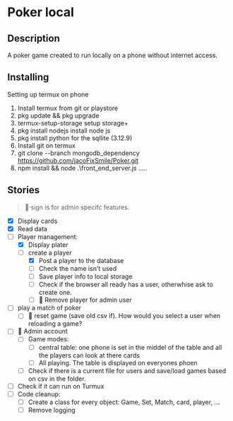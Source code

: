 # Poker local
## Description
A poker game created to run locally on a phone without internet access. 
## Installing
Setting up termux on phone
1. Install termux from git or playstore
2. pkg update && pkg upgrade
3. termux-setup-storage setup storage+
4. pkg install nodejs install node js
5. pkg install python for the sqllite (3.12.9)
6. Install git on termux
7. git clone --branch mongodb_dependency https://github.com/jacoFixSmile/Poker.git
8. npm install && node  .\front_end_server.js
.....
## Stories
> 👑 sign is for admin specifc features. 
- [X] Display cards
- [X] Read data 
- [ ] Player management:
    - [X] Display plater
    - [ ] create a player 
        - [X] Post a player to the database
        - [ ] Check the name isn't used
        - [ ] Save player info to local storage
        - [ ] Check if the browser all ready has a user, otherwhise ask to create one.
        - [ ] 👑 Remove player for admin user
- [ ] play a match of poker
    - [ ] 👑 reset game (save old csv if). How would you select a user when reloading a game?
- [ ] 👑 Admin account
    - [ ] Game modes:
        - [ ] central table: one phone is set in the middel of the table and all the players can look at there cards
        - [ ] All playing. The table is displayed on everyones phoen
    - [ ] Check if there is a current file for users and save/load games based on csv in the folder.
- [ ] Check if it can run on Turmux  
- [ ] Code cleanup: 
    - [ ] Create a class for every object: Game, Set, Match, card, player, ... 
    - [ ] Remove logging
<!-- 

> [!NOTE]
> Useful information that users should know, even when skimming content.

> [!TIP]
> Helpful advice for doing things better or more easily.

> [!IMPORTANT]
> Key information users need to know to achieve their goal.

> [!WARNING]
> Urgent info that needs immediate user attention to avoid problems.

> [!CAUTION]
> Advises about risks or negative outcomes of certain actions.
-->